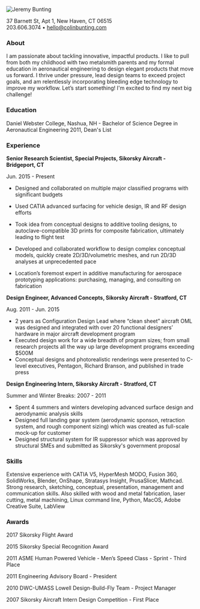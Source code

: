 ![Jeremy Bunting](C:\Users\slick\Downloads\cbk2ckbheader2.png)

37 Barnett St, Apt 1, New Haven, CT 06515  
203.606.3074 • [hello@colinbunting.com](mailto:hello@colinbunting.com)

### About

I am passionate about tackling innovative, impactful products. I like to pull from both my childhood with two metalsmith parents and my formal education in aeronautical engineering to design elegant products that move us forward. I thrive under pressure, lead design teams to exceed project goals, and am relentlessly incorporating bleeding edge technology to improve my workflow. Let’s start something! I'm excited to find my next big challenge!

### Education

Daniel Webster College, Nashua, NH - Bachelor of Science Degree in Aeronautical Engineering 2011, Dean's List

### Experience

**Senior Research Scientist, Special Projects, Sikorsky Aircraft - Bridgeport, CT**

Jun. 2015 - Present

- Designed and collaborated on multiple major classified programs with significant budgets

- Used CATIA advanced surfacing for vehicle design, IR and RF design efforts

- Took idea from conceptual designs to additive tooling designs, to autoclave-compatible 3D prints for composite fabrication, ultimately leading to flight test

- Developed and collaborated workflow to design complex conceptual models, quickly create 2D/3D/volumetric meshes, and run 2D/3D analyses at unprecedented pace

- Location’s foremost expert in additive manufacturing for aerospace prototyping applications: purchasing, managing, and consulting on fabrication

**Design Engineer, Advanced Concepts, Sikorsky Aircraft - Stratford, CT**

Aug. 2011 - Jun. 2015

- 2 years as Configuration Design Lead where “clean sheet” aircraft OML was designed and integrated with over 20 functional designers’ hardware in major aircraft development program
- Executed design work for a wide breadth of program sizes; from small research projects all the way up large development programs exceeding $500M 
- Conceptual designs and photorealistic renderings were presented to C-level executives, Pentagon, Richard Branson, and published in trade press

**Design Engineering Intern, Sikorsky Aircraft - Stratford, CT**

Summer and Winter Breaks: 2007 - 2011

- Spent 4 summers and winters developing advanced surface design and aerodynamic analysis skills
- Designed full landing gear system (aerodynamic sponson, retraction system, and rough component sizing) which was created as full-scale mock-up for customer
- Designed structural system for IR suppressor which was approved by structural SMEs and submitted as Sikorsky's government proposal

### Skills

Extensive experience with CATIA V5, HyperMesh MODO, Fusion 360, SolidWorks, Blender, OnShape, Stratasys Insight, PrusaSlicer, Mathcad. Strong research, sketching, conceptual, presentation, management and communication skills. Also skilled with wood and metal fabrication, laser cutting, metal machining, Linux command line, Python, MacOS, Adobe Creative Suite, LabView

### Awards

2017 Sikorsky Flight Award

2015 Sikorsky Special Recognition Award

2011 ASME Human Powered Vehicle - Men’s Speed Class - Sprint - Third Place

2011 Engineering Advisory Board - President 

2010 DWC-UMASS Lowell Design-Build-Fly Team - Project Manager 

2007 Sikorsky Aircraft Intern Design Competition - First Place
